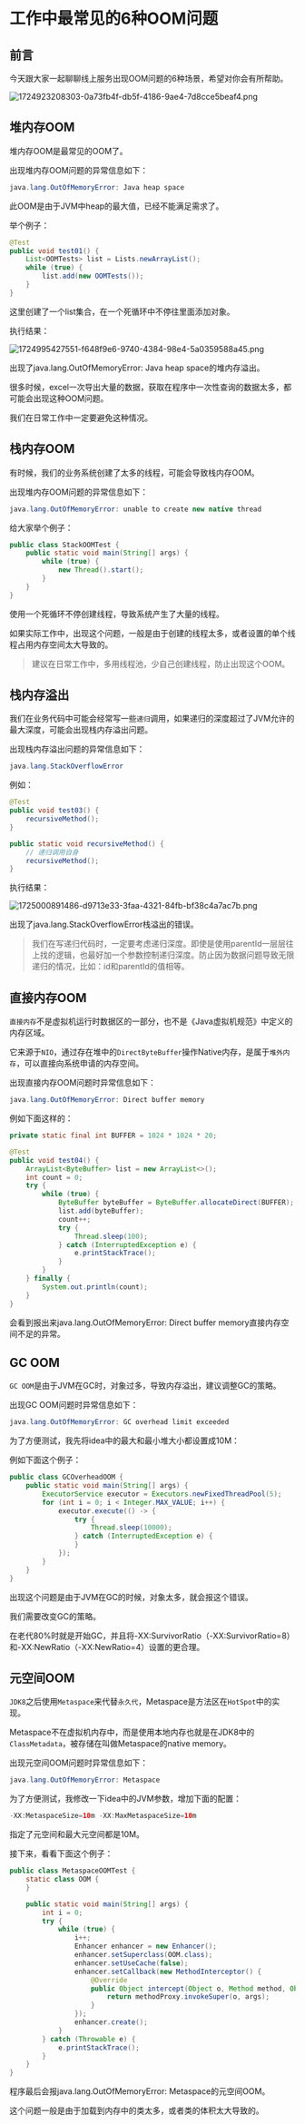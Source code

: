 # 工作中最常见的6种OOM问题

## 前言
今天跟大家一起聊聊线上服务出现OOM问题的6种场景，希望对你会有所帮助。

![1724923208303-0a73fb4f-db5f-4186-9ae4-7d8cce5beaf4.png](./img/gK-WHN6qT-blvYKL/1724923208303-0a73fb4f-db5f-4186-9ae4-7d8cce5beaf4-268379.png)

## 堆内存OOM
堆内存OOM是最常见的OOM了。

出现堆内存OOM问题的异常信息如下：

```java
java.lang.OutOfMemoryError: Java heap space
```

此OOM是由于JVM中heap的最大值，已经不能满足需求了。

举个例子：

```java
@Test
public void test01() {
    List<OOMTests> list = Lists.newArrayList();
    while (true) {
        list.add(new OOMTests());
    }
}
```

这里创建了一个list集合，在一个死循环中不停往里面添加对象。

执行结果：

![1724995427551-f648f9e6-9740-4384-98e4-5a0359588a45.png](./img/gK-WHN6qT-blvYKL/1724995427551-f648f9e6-9740-4384-98e4-5a0359588a45-299059.png)

出现了java.lang.OutOfMemoryError: Java heap space的堆内存溢出。

很多时候，excel一次导出大量的数据，获取在程序中一次性查询的数据太多，都可能会出现这种OOM问题。

我们在日常工作中一定要避免这种情况。

## 栈内存OOM
有时候，我们的业务系统创建了太多的线程，可能会导致栈内存OOM。

出现堆内存OOM问题的异常信息如下：

```java
java.lang.OutOfMemoryError: unable to create new native thread
```

给大家举个例子：

```java
public class StackOOMTest {
    public static void main(String[] args) {
        while (true) {
            new Thread().start();
        }
    }
}
```

使用一个死循环不停创建线程，导致系统产生了大量的线程。



如果实际工作中，出现这个问题，一般是由于创建的线程太多，或者设置的单个线程占用内存空间太大导致的。

> 建议在日常工作中，多用线程池，少自己创建线程，防止出现这个OOM。
>

## 栈内存溢出
我们在业务代码中可能会经常写一些`递归`调用，如果递归的深度超过了JVM允许的最大深度，可能会出现栈内存溢出问题。

出现栈内存溢出问题的异常信息如下：

```java
java.lang.StackOverflowError
```

例如：

```java
@Test
public void test03() {
    recursiveMethod();
}

public static void recursiveMethod() {
    // 递归调用自身
    recursiveMethod();
}
```

执行结果：

![1725000891486-d9713e33-3faa-4321-84fb-bf38c4a7ac7b.png](./img/gK-WHN6qT-blvYKL/1725000891486-d9713e33-3faa-4321-84fb-bf38c4a7ac7b-143725.png)

出现了java.lang.StackOverflowError栈溢出的错误。

> 我们在写递归代码时，一定要考虑递归深度。即使是使用parentId一层层往上找的逻辑，也最好加一个参数控制递归深度。防止因为数据问题导致无限递归的情况，比如：id和parentId的值相等。
>

## 直接内存OOM
`直接内存`不是虚拟机运行时数据区的一部分，也不是《Java虚拟机规范》中定义的内存区域。

它来源于`NIO`，通过存在堆中的`DirectByteBuffer`操作Native内存，是属于`堆外内存`，可以直接向系统申请的内存空间。

出现直接内存OOM问题时异常信息如下：

```java
java.lang.OutOfMemoryError: Direct buffer memory
```

例如下面这样的：

```java
private static final int BUFFER = 1024 * 1024 * 20;

@Test
public void test04() {
    ArrayList<ByteBuffer> list = new ArrayList<>();
    int count = 0;
    try {
        while (true) {
            ByteBuffer byteBuffer = ByteBuffer.allocateDirect(BUFFER);
            list.add(byteBuffer);
            count++;
            try {
                Thread.sleep(100);
            } catch (InterruptedException e) {
                e.printStackTrace();
            }
        }
    } finally {
        System.out.println(count);
    }
}
```



会看到报出来java.lang.OutOfMemoryError: Direct buffer memory直接内存空间不足的异常。

## GC OOM
`GC OOM`是由于JVM在GC时，对象过多，导致内存溢出，建议调整GC的策略。

出现GC OOM问题时异常信息如下：

```java
java.lang.OutOfMemoryError: GC overhead limit exceeded
```

为了方便测试，我先将idea中的最大和最小堆大小都设置成10M：

例如下面这个例子：

```java
public class GCOverheadOOM {
    public static void main(String[] args) {
        ExecutorService executor = Executors.newFixedThreadPool(5);
        for (int i = 0; i < Integer.MAX_VALUE; i++) {
            executor.execute(() -> {
                try {
                    Thread.sleep(10000);
                } catch (InterruptedException e) {
                }
            });
        }
    }
}
```



出现这个问题是由于JVM在GC的时候，对象太多，就会报这个错误。

我们需要改变GC的策略。

在老代80%时就是开始GC，并且将-XX:SurvivorRatio（-XX:SurvivorRatio=8）和-XX:NewRatio（-XX:NewRatio=4）设置的更合理。

## 元空间OOM
`JDK8`之后使用`Metaspace`来代替`永久代`，Metaspace是方法区在`HotSpot`中的实现。

Metaspace不在虚拟机内存中，而是使用本地内存也就是在JDK8中的`ClassMetadata`，被存储在叫做Metaspace的native memory。

出现元空间OOM问题时异常信息如下：

```java
java.lang.OutOfMemoryError: Metaspace
```

为了方便测试，我修改一下idea中的JVM参数，增加下面的配置：

```java
-XX:MetaspaceSize=10m -XX:MaxMetaspaceSize=10m
```

指定了元空间和最大元空间都是10M。

接下来，看看下面这个例子：

```java
public class MetaspaceOOMTest {
    static class OOM {
    }

    public static void main(String[] args) {
        int i = 0;
        try {
            while (true) {
                i++;
                Enhancer enhancer = new Enhancer();
                enhancer.setSuperclass(OOM.class);
                enhancer.setUseCache(false);
                enhancer.setCallback(new MethodInterceptor() {
                    @Override
                    public Object intercept(Object o, Method method, Object[] objects, MethodProxy methodProxy) throws Throwable {
                        return methodProxy.invokeSuper(o, args);
                    }
                });
                enhancer.create();
            }
        } catch (Throwable e) {
            e.printStackTrace();
        }
    }
}
```



程序最后会报java.lang.OutOfMemoryError: Metaspace的元空间OOM。

这个问题一般是由于加载到内存中的类太多，或者类的体积太大导致的。


